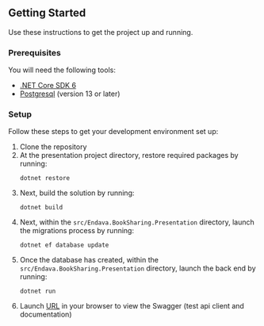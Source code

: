## Getting Started
Use these instructions to get the project up and running.

### Prerequisites
You will need the following tools:

* [.NET Core SDK 6](https://dotnet.microsoft.com/download/dotnet-core/6.0)
* [Postgresql](https://www.postgresql.org/) (version 13 or later)

### Setup
Follow these steps to get your development environment set up:

1. Clone the repository
2. At the presentation project directory, restore required packages by running:
    ```
   dotnet restore
   ```
3. Next, build the solution by running:
   ```
   dotnet build
   ```
4. Next, within the `src/Endava.BookSharing.Presentation` directory, launch the migrations process by running:
    ```
   dotnet ef database update
   ```
5. Once the database has created, within the `src/Endava.BookSharing.Presentation` directory, launch the back end by running:
   ```
   dotnet run
   ```
6. Launch [URL](http://localhost:5027/swagger/index.html) in your browser to view the Swagger (test api client and documentation)

